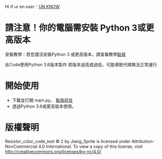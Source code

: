 Hi if ur en user：[UN KNOW](https://123.123)

# 請注意！你的電腦需安裝 Python 3或更高版本
安裝教學：若您還沒安裝Python 3 或更高版本，請查看教學[點我](https://medium.com/python4u/python%E5%AE%89%E8%A3%9D%E6%95%99%E5%AD%B8-3878c0d7a469)

此Code使用Python 3.6版本製作
若版本過高或過低，可能導致代碼無法正常運行

# 開始使用
- 下載並打開 main.py。 [點我前往](https://github.com/Coca-Sprite/Resistor_color_code_test/blob/main/main.py)
- 透過Python 3.6或更高版本使用。

# 版權聲明
Resistor_color_code_test © 2 by Jiang_Sprite is licensed under Attribution-NonCommercial 4.0 International. To view a copy of this license, visit http://creativecommons.org/licenses/by-nc/4.0/